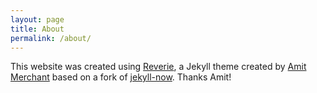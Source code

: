 ```yaml
---
layout: page
title: About
permalink: /about/
---
```


This website was created using [Reverie](https://github.com/amitmerchant1990/reverie), a Jekyll theme created by [Amit Merchant](https://www.amitmerchant.com) based on a fork of [jekyll-now](https://github.com/barryclark/jekyll-now). Thanks Amit!

